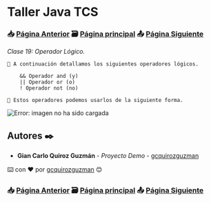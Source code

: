 # Taller Java TCS
### 📥 [Página Anterior](https://github.com/gcquirozguzman/java-tcs-202001/tree/CN00100001) 🗃️ [Página principal](https://github.com/gcquirozguzman/java-tcs-202001) 📤 [Página Siguiente](https://github.com/gcquirozguzman/java-tcs-202001/tree/MDC0100001)

_Clase 19: Operador Lógico._

```
📢 A continuación detallamos los siguientes operadores lógicos.
    
    && Operador and (y)
    || Operador or (o)
    ! Operador not (no)

📢 Estos operadores podemos usarlos de la siguiente forma.
```

![Error: imagen no ha sido cargada](https://github.com/gcquirozguzman/java-tcs-202001/blob/Clase-19/imagenes/pagina_19_1.png)

## Autores ✒️

* **Gian Carlo Quiroz Guzmán** - *Proyecto Demo* - [gcquirozguzman](https://github.com/gcquirozguzman)

⌨️ con ❤️ por [gcquirozguzman](https://github.com/gcquirozguzman) 😊

### 📥 [Página Anterior](https://github.com/gcquirozguzman/java-tcs-202001/tree/CN00100001) 🗃️ [Página principal](https://github.com/gcquirozguzman/java-tcs-202001) 📤 [Página Siguiente](https://github.com/gcquirozguzman/java-tcs-202001/tree/MDC0100001)
